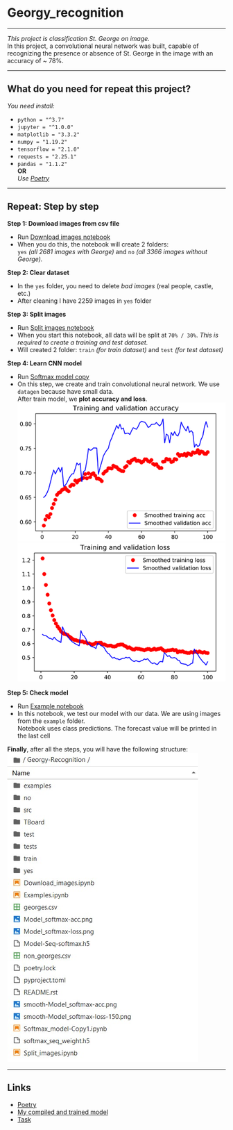 # Georgy_recognition
***
_This project is classification St. George on image._
<br>In this project, a convolutional neural network was built, capable of recognizing the presence or absence of St. George in the image with an accuracy of ~ 78%.
***
## What do you need for repeat this project?
_You need install:_
* `python = "^3.7"`
* `jupyter = "^1.0.0"`
* `matplotlib = "3.3.2"`
* `numpy = "1.19.2"`
* `tensorflow = "2.1.0"`
* `requests = "2.25.1"`
* `pandas = "1.1.2"`
<br>__OR__
<br>_Use [Poetry](https://python-poetry.org/docs/cli/#install)_
***
## Repeat: Step by step
__Step 1: Download images from csv file__
* Run [Download images notebook](https://github.com/DMBabich/Georgy_recognition/blob/main/Download_images.ipynb)
* When you do this, the notebook will create 2 folders: <br>`yes` _(all 2681 images with George)_ and `no` _(all 3366 images without George)._

__Step 2: Clear dataset__
* In the `yes` folder, you need to delete _bad images_ (real people, castle, etc.)
* After cleaning I have 2259 images in `yes` folder

__Step 3: Split images__
* Run [Split images notebook](https://github.com/DMBabich/Georgy_recognition/blob/main/Split_images.ipynb)
* When you start this notebook, all data will be split at `70% / 30%`. _This is required to create a training and test dataset._
* Will created 2 folder: `train` _(for train dataset)_ and `test` _(for test dataset)_

__Step 4: Learn CNN model__
* Run [Softmax model copy](https://github.com/DMBabich/Georgy_recognition/blob/main/Softmax_model-Copy1.ipynb)
* On this step, we create and train convolutional neural network. We use `datagen` because have small data. <br>After train model, we __plot accuracy and loss__.
<br>![smooth accuracy](https://github.com/DMBabich/Georgy_recognition/blob/main/plot_img/smooth-Model_softmax-accuracy.png)
<br>![smooth loss](https://github.com/DMBabich/Georgy_recognition/blob/main/plot_img/smooth-Model_softmax-loss.png)

__Step 5: Check model__
* Run [Example notebook](https://github.com/DMBabich/Georgy_recognition/blob/main/Examples.ipynb)
* In this notebook, we test our model with our data. We are using images from the `example` folder. <br>Notebook uses class predictions. The forecast value will be printed in the last cell

__Finally__, after all the steps, you will have the following structure:
<br>![after all steps](https://github.com/DMBabich/Georgy_recognition/blob/main/plot_img/str_after_all_steps.jpg)
***
## Links
+ [Poetry](https://python-poetry.org/docs/cli/)
+ [My compiled and trained model](https://drive.google.com/drive/folders/1NFOEC5Zpuu3izriM83Max26_ws3JoVs5?usp=sharing)
+ [Task](https://enterideas.com/testcv)
